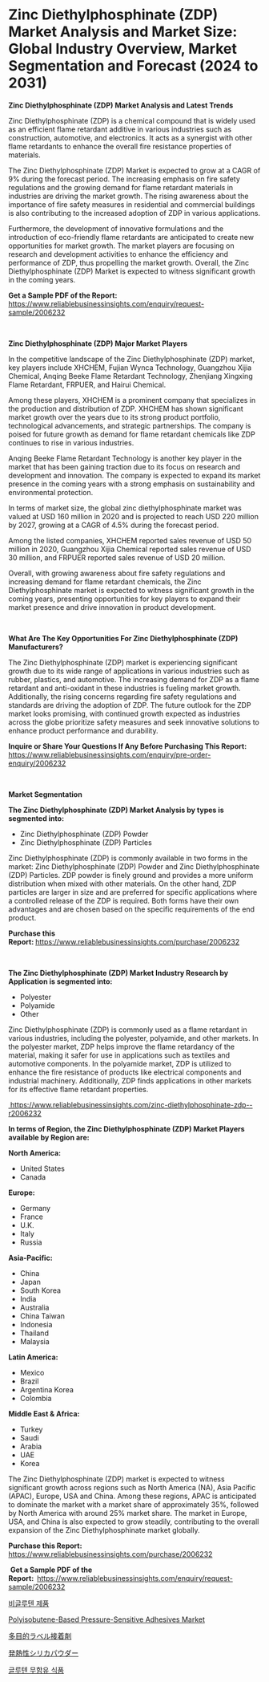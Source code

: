 <p><h1>Zinc Diethylphosphinate (ZDP) Market Analysis and Market Size: Global Industry Overview, Market Segmentation and Forecast (2024 to 2031)</h1></p><p><strong>Zinc Diethylphosphinate (ZDP) Market Analysis and Latest Trends</strong></p>
<p><p>Zinc Diethylphosphinate (ZDP) is a chemical compound that is widely used as an efficient flame retardant additive in various industries such as construction, automotive, and electronics. It acts as a synergist with other flame retardants to enhance the overall fire resistance properties of materials.</p><p>The Zinc Diethylphosphinate (ZDP) Market is expected to grow at a CAGR of 9% during the forecast period. The increasing emphasis on fire safety regulations and the growing demand for flame retardant materials in industries are driving the market growth. The rising awareness about the importance of fire safety measures in residential and commercial buildings is also contributing to the increased adoption of ZDP in various applications.</p><p>Furthermore, the development of innovative formulations and the introduction of eco-friendly flame retardants are anticipated to create new opportunities for market growth. The market players are focusing on research and development activities to enhance the efficiency and performance of ZDP, thus propelling the market growth. Overall, the Zinc Diethylphosphinate (ZDP) Market is expected to witness significant growth in the coming years.</p></p>
<p><strong>Get a Sample PDF of the Report:&nbsp;</strong> <a href="https://www.reliablebusinessinsights.com/enquiry/request-sample/2006232">https://www.reliablebusinessinsights.com/enquiry/request-sample/2006232</a></p>
<p>&nbsp;</p>
<p><strong>Zinc Diethylphosphinate (ZDP) Major Market Players</strong></p>
<p><p>In the competitive landscape of the Zinc Diethylphosphinate (ZDP) market, key players include XHCHEM, Fujian Wynca Technology, Guangzhou Xijia Chemical, Anqing Beeke Flame Retardant Technology, Zhenjiang Xingxing Flame Retardant, FRPUER, and Hairui Chemical.</p><p>Among these players, XHCHEM is a prominent company that specializes in the production and distribution of ZDP. XHCHEM has shown significant market growth over the years due to its strong product portfolio, technological advancements, and strategic partnerships. The company is poised for future growth as demand for flame retardant chemicals like ZDP continues to rise in various industries.</p><p>Anqing Beeke Flame Retardant Technology is another key player in the market that has been gaining traction due to its focus on research and development and innovation. The company is expected to expand its market presence in the coming years with a strong emphasis on sustainability and environmental protection.</p><p>In terms of market size, the global zinc diethylphosphinate market was valued at USD 160 million in 2020 and is projected to reach USD 220 million by 2027, growing at a CAGR of 4.5% during the forecast period.</p><p>Among the listed companies, XHCHEM reported sales revenue of USD 50 million in 2020, Guangzhou Xijia Chemical reported sales revenue of USD 30 million, and FRPUER reported sales revenue of USD 20 million.</p><p>Overall, with growing awareness about fire safety regulations and increasing demand for flame retardant chemicals, the Zinc Diethylphosphinate market is expected to witness significant growth in the coming years, presenting opportunities for key players to expand their market presence and drive innovation in product development.</p></p>
<p>&nbsp;</p>
<p><strong>What Are The Key Opportunities For Zinc Diethylphosphinate (ZDP) Manufacturers?</strong></p>
<p><p>The Zinc Diethylphosphinate (ZDP) market is experiencing significant growth due to its wide range of applications in various industries such as rubber, plastics, and automotive. The increasing demand for ZDP as a flame retardant and anti-oxidant in these industries is fueling market growth. Additionally, the rising concerns regarding fire safety regulations and standards are driving the adoption of ZDP. The future outlook for the ZDP market looks promising, with continued growth expected as industries across the globe prioritize safety measures and seek innovative solutions to enhance product performance and durability.</p></p>
<p><strong>Inquire or Share Your Questions If Any Before Purchasing This Report:</strong> <a href="https://www.reliablebusinessinsights.com/enquiry/pre-order-enquiry/2006232">https://www.reliablebusinessinsights.com/enquiry/pre-order-enquiry/2006232</a></p>
<p>&nbsp;</p>
<p><strong>Market Segmentation</strong></p>
<p><strong>The Zinc Diethylphosphinate (ZDP) Market Analysis by types is segmented into:</strong></p>
<p><ul><li>Zinc Diethylphosphinate (ZDP) Powder</li><li>Zinc Diethylphosphinate (ZDP) Particles</li></ul></p>
<p><p>Zinc Diethylphosphinate (ZDP) is commonly available in two forms in the market: Zinc Diethylphosphinate (ZDP) Powder and Zinc Diethylphosphinate (ZDP) Particles. ZDP powder is finely ground and provides a more uniform distribution when mixed with other materials. On the other hand, ZDP particles are larger in size and are preferred for specific applications where a controlled release of the ZDP is required. Both forms have their own advantages and are chosen based on the specific requirements of the end product.</p></p>
<p><strong>Purchase this Report:&nbsp;</strong><a href="https://www.reliablebusinessinsights.com/purchase/2006232">https://www.reliablebusinessinsights.com/purchase/2006232</a></p>
<p>&nbsp;</p>
<p><strong>The Zinc Diethylphosphinate (ZDP) Market Industry Research by Application is segmented into:</strong></p>
<p><ul><li>Polyester</li><li>Polyamide</li><li>Other</li></ul></p>
<p><p>Zinc Diethylphosphinate (ZDP) is commonly used as a flame retardant in various industries, including the polyester, polyamide, and other markets. In the polyester market, ZDP helps improve the flame retardancy of the material, making it safer for use in applications such as textiles and automotive components. In the polyamide market, ZDP is utilized to enhance the fire resistance of products like electrical components and industrial machinery. Additionally, ZDP finds applications in other markets for its effective flame retardant properties.</p></p>
<p><a href="https://www.reliablebusinessinsights.com/zinc-diethylphosphinate-zdp--r2006232">&nbsp;https://www.reliablebusinessinsights.com/zinc-diethylphosphinate-zdp--r2006232</a></p>
<p><strong>In terms of Region, the Zinc Diethylphosphinate (ZDP) Market Players available by Region are:</strong></p>
<p>
    <p> <strong> North America: </strong>
        <ul>
            <li>United States</li>
            <li>Canada</li>
        </ul>
        </p> 
    <p> <strong> Europe: </strong>
        <ul>
            <li>Germany</li>
            <li>France</li>
            <li>U.K.</li>
            <li>Italy</li>
            <li>Russia</li>
        </ul>
        </p> 
    <p> <strong> Asia-Pacific: </strong>
        <ul>
            <li>China</li>
            <li>Japan</li>
            <li>South Korea</li>
            <li>India</li>
            <li>Australia</li>
            <li>China Taiwan</li>
            <li>Indonesia</li>
            <li>Thailand</li>
            <li>Malaysia</li>
        </ul>
        </p> 
    <p> <strong> Latin America: </strong>
        <ul>
            <li>Mexico</li>
            <li>Brazil</li>
            <li>Argentina Korea</li>
            <li>Colombia</li>
        </ul>
        </p> 
    <p> <strong> Middle East & Africa: </strong>
        <ul>
            <li>Turkey</li>
            <li>Saudi</li>
            <li>Arabia</li>
            <li>UAE</li>
            <li>Korea</li>
        </ul>
    </p>
    </p>
<p><p>The Zinc Diethylphosphinate (ZDP) market is expected to witness significant growth across regions such as North America (NA), Asia Pacific (APAC), Europe, USA and China. Among these regions, APAC is anticipated to dominate the market with a market share of approximately 35%, followed by North America with around 25% market share. The market in Europe, USA, and China is also expected to grow steadily, contributing to the overall expansion of the Zinc Diethylphosphinate market globally.</p></p>
<p><strong>Purchase this Report: </strong><a href="https://www.reliablebusinessinsights.com/purchase/2006232">https://www.reliablebusinessinsights.com/purchase/2006232</a></p>
<p>&nbsp;<strong>Get a Sample PDF of the Report:&nbsp;&nbsp;</strong><a href="https://www.reliablebusinessinsights.com/enquiry/request-sample/2006232">https://www.reliablebusinessinsights.com/enquiry/request-sample/2006232</a></p>
<p><strong></strong></p>
<p><p><a href="https://github.com/DavidCarter19662022/Market-Research-Report-List-1/blob/main/1346500145800.md">비글루텐 제품</a></p><p><a href="https://github.com/ashman753/Market-Research-Report-List-1/blob/main/polyisobutene-based-pressure-sensitive-adhesives-market.md">Polyisobutene-Based Pressure-Sensitive Adhesives Market</a></p><p><a href="https://github.com/LuzHills1972/Market-Research-Report-List-1/blob/main/1023850139469.md">多目的ラベル接着剤</a></p><p><a href="https://github.com/kegley4963/Market-Research-Report-List-1/blob/main/3715559139468.md">発熱性シリカパウダー</a></p><p><a href="https://github.com/crfsywufhm81415/Market-Research-Report-List-2/blob/main/3796134145801.md">글루텐 무함유 식품</a></p></p>
